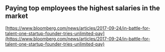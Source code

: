 ## Paying top employees the highest salaries in the market
  
  [https://www.bloomberg.com/news/articles/2017-09-24/in-battle-for-talent-one-startup-founder-tries-unlimited-pay](https://www.bloomberg.com/news/articles/2017-09-24/in-battle-for-talent-one-startup-founder-tries-unlimited-pay)